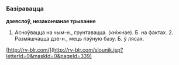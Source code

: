 ### Базіравацца
**дзеяслоў, незакончанае трыванне**

1. Асноўвацца на чым-н., грунтавацца. (кніжнае). Б. на фактах. 2. Размяшчацца дзе-н., мець пэўную базу. Б. ў лясах.

<a rel="author">[http://rv-blr.com/](http://rv-blr.com/slounik.jsp?letterId=0&maskId=0&pageId=339)</a>

